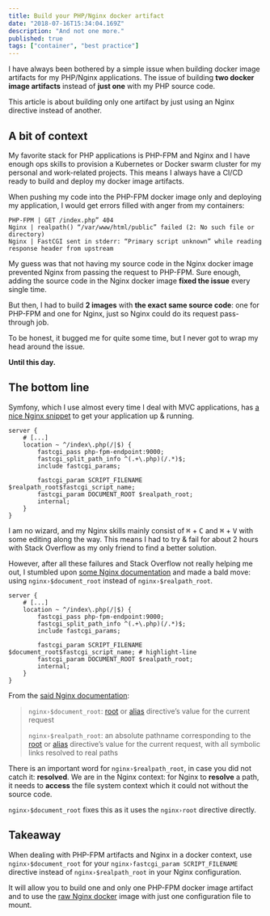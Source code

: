 ```yaml
---
title: Build your PHP/Nginx docker artifact
date: "2018-07-16T15:34:04.169Z"
description: "And not one more."
published: true
tags: ["container", "best practice"]
---
```


I have always been bothered by a simple issue when building docker image artifacts for my PHP/Nginx applications. The issue of building **two docker image artifacts** instead of **just one** with my PHP source code.

This article is about building only one artifact by just using an Nginx directive instead of another.

## A bit of context

My favorite stack for PHP applications is PHP-FPM and Nginx and I have enough ops skills to provision a Kubernetes or Docker swarm cluster for my personal and work-related projects. This means I always have a CI/CD ready to build and deploy my docker image artifacts.

When pushing my code into the PHP-FPM docker image only and deploying my application, I would get errors filled with anger from my containers:

```
PHP-FPM | GET /index.php” 404
Nginx | realpath() “/var/www/html/public” failed (2: No such file or directory)
Nginx | FastCGI sent in stderr: “Primary script unknown” while reading response header from upstream
```

My guess was that not having my source code in the Nginx docker image prevented Nginx from passing the request to PHP-FPM. Sure enough, adding the source code in the Nginx docker image **fixed the issue** every single time.

But then, I had to build **2 images** with **the exact same source code**: one for PHP-FPM and one for Nginx, just so Nginx could do its request pass-through job.

To be honest, it bugged me for quite some time, but I never got to wrap my head around the issue.

**Until this day.**

## The bottom line

Symfony, which I use almost every time I deal with MVC applications, has [a nice Nginx snippet](https://symfony.com/doc/current/setup/web_server_configuration.html#nginx) to get your application up & running.

```nginx {numberLines: true}
server {
    # [...]
    location ~ ^/index\.php(/|$) {
        fastcgi_pass php-fpm-endpoint:9000;
        fastcgi_split_path_info ^(.+\.php)(/.*)$;
        include fastcgi_params;

        fastcgi_param SCRIPT_FILENAME $realpath_root$fastcgi_script_name;
        fastcgi_param DOCUMENT_ROOT $realpath_root;
        internal;
    }
}
```

I am no wizard, and my Nginx skills mainly consist of <kbd>⌘</kbd> + <kbd>C</kbd> and <kbd>⌘</kbd> + <kbd>V</kbd> with some editing along the way. This means I had to try & fail for about 2 hours with Stack Overflow as my only friend to find a better solution.

However, after all these failures and Stack Overflow not really helping me out, I stumbled upon [some Nginx documentation](http://nginx.org/en/docs/http/ngx_http_core_module.html#var_realpath_root) and made a bald move: using `nginx›$document_root` instead of `nginx›$realpath_root`.

```nginx {numberLines: true}
server {
    # [...]
    location ~ ^/index\.php(/|$) {
        fastcgi_pass php-fpm-endpoint:9000;
        fastcgi_split_path_info ^(.+\.php)(/.*)$;
        include fastcgi_params;

        fastcgi_param SCRIPT_FILENAME $document_root$fastcgi_script_name; # highlight-line
        fastcgi_param DOCUMENT_ROOT $realpath_root;
        internal;
    }
}
```

From the [said Nginx documentation](http://nginx.org/en/docs/http/ngx_http_core_module.html#var_realpath_root):

> `nginx›$document_root`: [root](http://nginx.org/en/docs/http/ngx_http_core_module.html#root) or [alias](http://nginx.org/en/docs/http/ngx_http_core_module.html#alias) directive’s value for the current request
>
> `nginx›$realpath_root`: an absolute pathname corresponding to the [root](http://nginx.org/en/docs/http/ngx_http_core_module.html#root) or [alias](http://nginx.org/en/docs/http/ngx_http_core_module.html#alias) directive’s value for the current request, with all symbolic links resolved to real paths

There is an important word for `nginx›$realpath_root`, in case you did not catch it: **resolved**. We are in the Nginx context: for Nginx to **resolve** a path, it needs to **access** the file system context which it could not without the source code.

`nginx›$document_root` fixes this as it uses the `nginx›root` directive directly.

## Takeaway

When dealing with PHP-FPM artifacts and Nginx in a docker context, use `nginx›$document_root` for your `nginx›fastcgi_param SCRIPT_FILENAME` directive instead of `nginx›$realpath_root` in your Nginx configuration.

It will allow you to build one and only one PHP-FPM docker image artifact and to use the [raw Nginx docker](https://hub.docker.com/_/nginx/) image with just one configuration file to mount.
